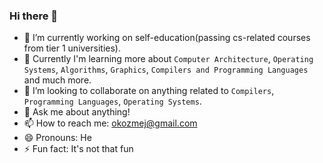### Hi there 👋

<!--
**okozmey/okozmey** is a ✨ _special_ ✨ repository because its `README.md` (this file) appears on your GitHub profile.

Here are some ideas to get you started:
-->
- 🔭 I’m currently working on self-education(passing cs-related courses from tier 1 universities).
- 🌱 Currently I'm learning more about `Computer Architecture`, `Operating Systems`, `Algorithms`, `Graphics`, `Compilers and Programming Languages` and much more.
- 👯 I’m looking to collaborate on anything related to `Compilers`, `Programming Languages`, `Operating Systems`.
- 💬 Ask me about anything!
- 📫 How to reach me: okozmej@gmail.com
- 😄 Pronouns: He
- ⚡ Fun fact: It's not that fun
